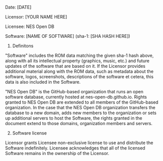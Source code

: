 Date: [DATE]

Licensor: [YOUR NAME HERE]

Licensee: NES Open DB

Software: [NAME OF SOFTWARE] (sha-1: [SHA HASH HERE])

1. Definitons

"Software" includes the ROM data matching the given sha-1 hash above,
along with all its intellectual property (graphics, music, etc.) and future
updates of the software that are based on it. If the Licensor provides
additional material along with the ROM data, such as metadata about the software,
logos, screenshots, descriptions of the software et cetera, this data is also
included in the Software.

"NES Open DB" is the GitHub-based organization that runs an open software database, currently hosted at nes-open-db.github.io. Rights granted to NES Open DB are extended to all members of the GitHub-based organization. In the case that the NES Open DB organization transfers the database to a new domain, adds new members to the organization or sets up additional servers to host the Software, the rights granted in the document extend to those domains, organization members and servers.

2. Software license

Licensor grants Licensee non-exclusive license to use and distribute the Software
indefinitely. Licensee acknowledges that all of the licensed Software remains in
the ownership of the Licensor.
